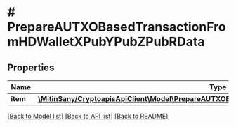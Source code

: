 # # PrepareAUTXOBasedTransactionFromHDWalletXPubYPubZPubRData

## Properties

Name | Type | Description | Notes
------------ | ------------- | ------------- | -------------
**item** | [**\MitinSany/CryptoapisApiClient\Model\PrepareAUTXOBasedTransactionFromHDWalletXPubYPubZPubRI**](PrepareAUTXOBasedTransactionFromHDWalletXPubYPubZPubRI.md) |  |

[[Back to Model list]](../../README.md#models) [[Back to API list]](../../README.md#endpoints) [[Back to README]](../../README.md)
